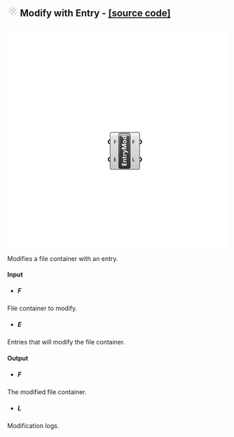 ## ![](../../Images/Icons/Modify_with_Entry.png) Modify with Entry - [[source code]](https://github.com/Eddy3D-Dev/Eddy3D/tree/dev/Modify%20with%20Entry.cs)

![](../../Images/Components/Modify_with_Entry.png)

Modifies a file container with an entry.

#### Input
* ##### F 
File container to modify.
* ##### E 
Entries that will modify the file container.

#### Output
* ##### F
The modified file container.
* ##### L
Modification logs.